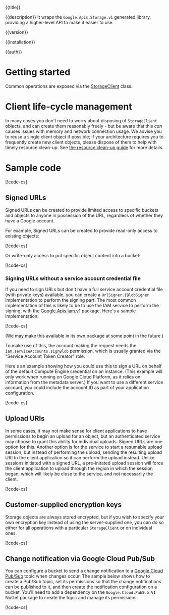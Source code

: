 {{title}}

{{description}}
It wraps the `Google.Apis.Storage.v1` generated library, providing a higher-level API to make it easier to use.

{{version}}

{{installation}}

{{auth}}

# Getting started

Common operations are exposed via the
[StorageClient](obj/api/Google.Cloud.Storage.V1.StorageClient.yml) class.

# Client life-cycle management

In many cases you don't need to worry about disposing of
`StorageClient` objects, and can create them reasonably freely -
but be aware that this *can* causes issues with memory and network
connection usage. We advise you to reuse a single client object if
possible; if your architecture requires you to frequently create new
client objects, please dispose of them to help with timely resource
clean-up. See [the resource clean-up guide](../guides/cleanup.html#rest-based-apis) for more
details.

# Sample code

[!code-cs[](obj/snippets/Google.Cloud.Storage.V1.StorageClient.txt#Overview)]

## Signed URLs

Signed URLs can be created to provide limited access to specific buckets and
objects to anyone in possession of the URL, regardless of whether they have
a Google account.

For example, Signed URLs can be created to provide read-only access to
existing objects:

[!code-cs[](obj/snippets/Google.Cloud.Storage.V1.UrlSigner.txt#SignedURLGet)]

Or write-only access to put specific object content into a bucket:

[!code-cs[](obj/snippets/Google.Cloud.Storage.V1.UrlSigner.txt#SignedURLPut)]

### Signing URLs without a service account credential file

If you need to sign URLs but don't have a full service account
credential file (with private keys) available, you can create a
`UrlSigner.IBlobSigner` implementation to perform the signing part.
The most common implementation of this is likely to be to use the
IAM service to perform the signing, with the
[Google.Apis.Iam.v1](https://www.nuget.org/packages/Google.Apis.Iam.v1/)
package. Here's a sample implementation:

[!code-cs[](obj/snippets/Google.Cloud.Storage.V1.UrlSigner.txt#IamServiceBlobSigner)]

(We may make this available in its own package at some point in the
future.)

To make use of this, the account making the request needs the
`iam.serviceAccounts.signBlob` permission, which is usually granted
via the "Service Account Token Creator" role.

Here's an example showing how you could use this to sign a
URL on behalf of the default Compute Engine credential on an
instance. (This example will only work when running on Google Cloud
Platform, as it relies on information from the metadata server.) If
you want to use a different service account, you could include the
account ID as part of your application configuration.

[!code-cs[](obj/snippets/Google.Cloud.Storage.V1.UrlSigner.txt#IamServiceBlobSignerUsage)]

## Upload URIs

In some cases, it may not make sense for client applications to have permissions
to begin an upload for an object, but an authenticated service may choose to grant
this ability for individual uploads. Signed URLs are one option for this. Another
option is for the service to start a resumable upload session, but instead of
performing the upload, sending the resulting upload URI to the client application
so it can perform the upload instead. Unlike sessions initiated with a signed URL,
a pre-initated upload session will force the client application to upload through
the region in which the session began, which will likely be close to the service,
and not necessarily the client.

[!code-cs[](obj/snippets/Google.Cloud.Storage.V1.StorageClient.txt#UploadObjectWithSessionUri)]

## Customer-supplied encryption keys

Storage objects are always stored encrypted, but if you wish to
specify your own encryption key instead of using the server-supplied
one, you can do so either for all operations with a particular
`StorageClient` or on individual ones.

[!code-cs[](obj/snippets/Google.Cloud.Storage.V1.StorageClient.txt#CustomerSuppliedEncryptionKeys)]

## Change notification via Google Cloud Pub/Sub

You can configure a bucket to send a change notification to a
[Google Cloud Pub/Sub](https://cloud.google.com/pubsub/) topic
when changes occur. The sample below shows how to create a Pub/Sub
topic, set its permissions so that the change notifications can be
published to it, and then create the notification configuration on a
bucket. You'll need to add a dependency on the
`Google.Cloud.PubSub.V1` NuGet package to create the topic and
manage its permissions.

[!code-cs[](obj/snippets/Google.Cloud.Storage.V1.StorageClient.txt#NotificationsOverview)]
